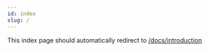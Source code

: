 ```yaml
---
id: index
slug: /
---
```


This index page should automatically redirect to [/docs/introduction](../docs/docs/introduction.md)
